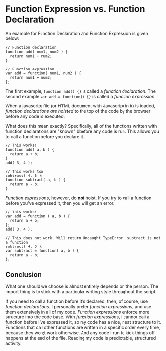# Function Expression vs. Function Declaration

An example for Function Declaration and Function Expression is given below:
```
// Function declaration
function add( num1, num2 ) {
  return num1 + rum2;
}

// Function expression
var add = function( num1, num2 ) {
  return num1 + num2;
};
```

The first example, `function add() {}` is called a *function declaration*. The second example `var add = function() {}` is called a *function expression*.

When a javascript file (or HTML document with Javascript in it) is loaded, *function declarations are hoisted* to the top of the code by the browser before any code is executed.

What does this mean exactly? Specifically, all of the functions written with function declarations are "known" bbefore any code is run. This allows you to call a function before you declare it.
```
// This works!
function add( a, b ) {
  return a + b;
}
add( 3, 4 );

// This works too
subtract( 4, 3 );
function subtract( a, b ) {
  return a - b;
}
```

*Function expressions*, however, do **not** hoist. If you try to call a function before you've expressed it, then you will get an error.
```
// This works!
var add = function ( a, b ) {
  return a + b;
};
add( 3, 4 );

// This does not work. Will return Uncaught TypeError: subtract is not a function
subtract( 4, 3 );
var subtract = function( a, b ) {
  return a - b;
};
```

## Conclusion

What one should we choose is almost entirely depends on the person. The import thing is to stick with a particular writing style throughout the script.

If you need to call a function before it's declared, then, of course, use *function declarations*. I personally prefer *function expressions*, and use them extensively in all of my code. *Function expressions* enforce more structure into the code base. With *function expressions*, I cannot call a function before I've expressed it, so my code has a nice, neat structure to it. Functions that call other functions are written in a specific order every time, because they won;t work otherwise. And any code I run to kick things off happens at the end of the file. Reading my code is predictable, structured activity.
